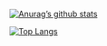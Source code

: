 [![Anurag’s github stats](https://github-readme-stats.vercel.app/api?username=stevenrhett)](https://github.com/stevenrhett)

[![Top Langs](https://github-readme-stats.vercel.app/api/top-langs/?username=stevenrhett&layout=compact)](https://github.com/stevenrhett)

